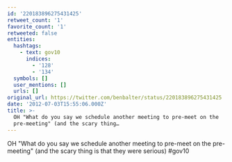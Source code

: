 ```yaml
---
id: '220183896275431425'
retweet_count: '1'
favorite_count: '1'
retweeted: false
entities:
  hashtags:
    - text: gov10
      indices:
        - '128'
        - '134'
  symbols: []
  user_mentions: []
  urls: []
original_url: https://twitter.com/benbalter/status/220183896275431425
date: '2012-07-03T15:55:06.000Z'
title: >-
  OH "What do you say we schedule another meeting to pre-meet on the
  pre-meeting" (and the scary thing…
---
```


OH "What do you say we schedule another meeting to pre-meet on the pre-meeting" (and the scary thing is that they were serious) #gov10